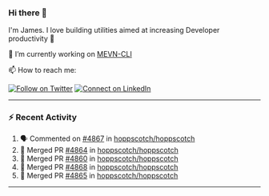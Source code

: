 ### Hi there 👋

I'm James. I love building utilities aimed at increasing Developer productivity :raised_hands: 

🔭 I’m currently working on [MEVN-CLI](https://github.com/madlabsinc/mevn-cli)

📫 How to reach me:

[![Follow on Twitter](https://img.shields.io/badge/--twitter?label=Twitter&logo=Twitter&style=social)](https://twitter.com/james_madhacks) [![Connect on LinkedIn](https://img.shields.io/badge/--linkedin?label=LinkedIn&logo=LinkedIn&style=social)](https://www.linkedin.com/in/jamesgeorge007)

---

### :zap: Recent Activity

<!--START_SECTION:activity-->
1. 🗣 Commented on [#4867](https://github.com/hoppscotch/hoppscotch/pull/4867#issuecomment-2713437944) in [hoppscotch/hoppscotch](https://github.com/hoppscotch/hoppscotch)
2. 🎉 Merged PR [#4864](https://github.com/hoppscotch/hoppscotch/pull/4864) in [hoppscotch/hoppscotch](https://github.com/hoppscotch/hoppscotch)
3. 🎉 Merged PR [#4860](https://github.com/hoppscotch/hoppscotch/pull/4860) in [hoppscotch/hoppscotch](https://github.com/hoppscotch/hoppscotch)
4. 🎉 Merged PR [#4868](https://github.com/hoppscotch/hoppscotch/pull/4868) in [hoppscotch/hoppscotch](https://github.com/hoppscotch/hoppscotch)
5. 🎉 Merged PR [#4865](https://github.com/hoppscotch/hoppscotch/pull/4865) in [hoppscotch/hoppscotch](https://github.com/hoppscotch/hoppscotch)
<!--END_SECTION:activity-->

---

<!--
**jamesgeorge007/jamesgeorge007** is a ✨ _special_ ✨ repository because its `README.md` (this file) appears on your GitHub profile.

Here are some ideas to get you started:

- 🌱 I’m currently learning ...
- 👯 I’m looking to collaborate on ...
- 🤔 I’m looking for help with ...
- 💬 Ask me about ...
- 😄 Pronouns: ...
- ⚡ Fun fact: ...
-->
